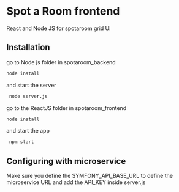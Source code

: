 # Spot a Room frontend

React and Node JS for spotaroom grid UI
## Installation

go to Node js folder in spotaroom_backend

```bash
node install
```
and start the server

```bash
 node server.js
```

go to the ReactJS folder in spotaroom_frontend

```bash
node install
```
and start the app

```bash
 npm start
```

## Configuring with microservice

Make sure you define the SYMFONY_API_BASE_URL to define the microservice URL
and add the API_KEY inside server.js
